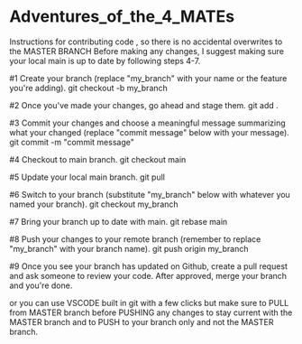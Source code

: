 # Adventures_of_the_4_MATEs


Instructions for contributing code , so there is no accidental overwrites to the MASTER BRANCH
Before making any changes, I suggest making sure your local main is up to date by following steps 4-7.

#1 Create your branch (replace "my_branch" with your name or the feature you're adding).
git checkout -b my_branch

#2 Once you've made your changes, go ahead and stage them.
git add .

#3 Commit your changes and choose a meaningful message summarizing what your changed (replace "commit message" below with your message).
git commit -m "commit message"

#4 Checkout to main branch.
git checkout main

#5 Update your local main branch.
git pull

#6 Switch to your branch (substitute "my_branch" below with whatever you named your branch).
git checkout my_branch

#7 Bring your branch up to date with main.
git rebase main

#8 Push your changes to your remote branch (remember to replace "my_branch" with your branch name).
git push origin my_branch

#9 Once you see your branch has updated on Github, create a pull request and ask someone to review your code.
After approved, merge your branch and you're done.

or you can use VSCODE built in git with a few clicks but make sure to PULL from MASTER branch before PUSHING any changes 
to stay current with the MASTER branch and to PUSH to your branch only and not the MASTER branch.
